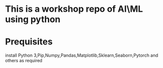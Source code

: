 # This is a workshop repo of AI\ML using python 
# Prequisites
install Python 3,Pip,Numpy,Pandas,Matplotlib,Sklearn,Seaborn,Pytorch and others as required 
 